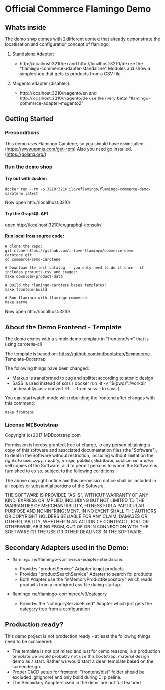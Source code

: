 # Official Commerce Flamingo Demo

## Whats inside

The demo shop comes with 2 different context that already demonstrate the locatlisation and configuration concept of flamingo:

1.  Standalone Adapter:
    * http://localhost:3210/en  and http://localhost:3210/de use the "flamingo-commerce-adapter-standalone" Modules and show a simple shop that gets its products from a CSV file
    
2.  Magento Adapter (disabled):
    * http://localhost:3210/magento/en and http://localhost:3210/magento/de use the (very beta) "flamingo-commerce-adapter-magento2"

## Getting Started

### Preconditions

This demo uses Flamingo Carotene, so you should have `npm`installed. (https://www.npmjs.com/get-npm)
Also you need go installed. (https://golang.org/)

### Run the demo shop

#### Try out with docker:

```
docker run --rm -p 3210:3210 iloveflamingo/flamingo-commerce-demo-carotene:latest
```
Now open http://localhost:3210/

#### Try the GraphQL API
open http://localhost:3210/en/graphql-console/

#### Run local from source code:
```
# clone the repo:
git clone https://github.com/i-love-flamingo/commerce-demo-carotene.git
cd commerce-demo-carotene

# Download the test catalog  - you only need to do it once - it includes products.csv and images:
make download-product-data

# Build the flamingo-carotene bases templates:
make frontend-build

# Run flamingo with flamingo-commerce
make serve

```

Now open http://localhost:3210/

## About the Demo Frontend - Template
The demo comes with a simple demo template in "frontend/src" that is using carotene-cli

The template is based on: https://github.com/mdbootstrap/Ecommerce-Template-Bootstrap

The following things have been changed:
- Markup is transformed to pug and splittet according to atomic design
- SaSS is used instead of scss (  docker run -it -v "$(pwd)":/workdir unibeautify/sass-convert -R . --from scss --to sass )

You can start watch mode with rebuilding the frontend after changes with this command:
```
make frontend
```
### License MDBootstrap

Copyright (c) 2017 MDBootstrap.com

Permission is hereby granted, free of charge, to any person obtaining a copy of this software and associated documentation files (the "Software"), to deal in the Software without restriction, including without limitation the rights to use, copy, modify, merge, publish, distribute, sublicense, and/or sell copies of the Software, and to permit persons to whom the Software is furnished to do so, subject to the following conditions:

The above copyright notice and this permission notice shall be included in all copies or substantial portions of the Software.

THE SOFTWARE IS PROVIDED "AS IS", WITHOUT WARRANTY OF ANY KIND, EXPRESS OR IMPLIED, INCLUDING BUT NOT LIMITED TO THE WARRANTIES OF MERCHANTABILITY, FITNESS FOR A PARTICULAR PURPOSE AND NONINFRINGEMENT. IN NO EVENT SHALL THE AUTHORS OR COPYRIGHT HOLDERS BE LIABLE FOR ANY CLAIM, DAMAGES OR OTHER LIABILITY, WHETHER IN AN ACTION OF CONTRACT, TORT OR OTHERWISE, ARISING FROM, OUT OF OR IN CONNECTION WITH THE SOFTWARE OR THE USE OR OTHER DEALINGS IN THE SOFTWARE.


## Secondary Adapters used in the Demo:

* flamingo.me/flamingo-commerce-adapter-standalone:
    * Provides "productService" Adapter to get products
    * Provides "productSearchService" Adapter to search for products
    * Both Adapter use the "inMemoryProductRepository" which reads products from a configired csv file during startup.
    
* flamingo.me/flamingo-commerce/v3/category
    * Provides the "categoryServiceFixed" Adapter which just gets the category tree from a configuration


## Production ready?

This demo project is not production ready - at least the following things need to be considered:

* The template is not optimized and just for demo reasons, in a production template we would probably not use this  bootstrap, material design demo as a start. Rather we would start a clean template based on the screendesign.
* Proper CI/CD setup for frontend: "frontend/dist" folder should be excluded (gitignore) and only build during CI pipeline.
* The Secondary Adapters used in the demo are not full featured
